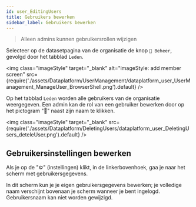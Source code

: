 ```yaml
---
id: user_EditingUsers
title: Gebruikers bewerken
sidebar_label: Gebruikers bewerken
---
```

> Alleen admins kunnen gebruikersrollen wijzigen

Selecteer op de datasetpagina van de organisatie de knop `🔧 Beheer`, gevolgd door het  tabblad `Leden`. 

<img class="imageStyle" target="_blank" alt="imageStyle: add member screen" src={require('./assets/Dataplatform/UserManagement/dataplatform_user_UserManagement_ManageUser_BrowserShell.png').default} />

Op het tabblad `Leden` worden alle gebruikers van de organisatie weergegeven. Een admin kan de rol van een gebruiker bewerken door op het pictogram "🔧" naast zijn naam te klikken.   

<img class="imageStyle" target="_blank" src={require('./assets/Dataplatform/DeletingUsers/dataplatform_user_DeletingUsers_deteleUser.png').default} /> 

## Gebruikersinstellingen bewerken 

Als je op de "⚙" (instellingen) klikt, in de linkerbovenhoek, gaa je naar het scherm met gebruikersgegevens. 

In dit scherm kun je je eigen gebruikersgegevens bewerken; je volledige naam verschijnt bovenaan je scherm wanneer je bent ingelogd. Gebruikersnaam kan niet worden gewijzigd.


 

 